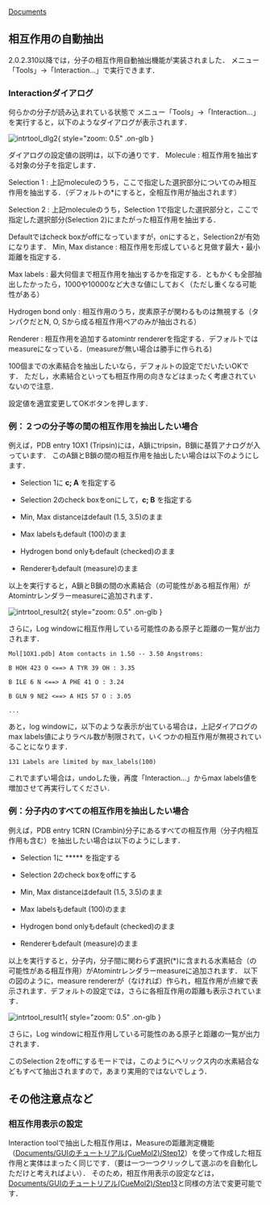 [Documents](../Documents)

## 相互作用の自動抽出
2.0.2.310以降では，分子の相互作用自動抽出機能が実装されました．
メニュー「Tools」→「Interaction...」で実行できます．

### Interactionダイアログ
何らかの分子が読み込まれている状態で
メニュー「Tools」→「Interaction...」を実行すると，以下のようなダイアログが表示されます．

![intrtool_dlg2](../assets/images/cuemol2/IntrTool/intrtool_dlg2.png){ style="zoom: 0.5" .on-glb }

ダイアログの設定値の説明は，以下の通りです．
Molecule
:   相互作用を抽出する対象の分子を指定します．

Selection 1
:   上記moleculeのうち，ここで指定した選択部分についてのみ相互作用を抽出する．（デフォルトの*にすると，全相互作用が抽出されます）

Selection 2
:   上記moleculeのうち，Selection 1で指定した選択部分と，ここで指定した選択部分(Selection 2)にまたがった相互作用を抽出する．

Defaultではcheck boxがoffになっていますが，onにすると，Selection2が有効になります．
Min, Max distance
:   相互作用を形成していると見做す最大・最小距離を指定する．

Max labels
:   最大何個まで相互作用を抽出するかを指定する．ともかくも全部抽出したかったら，1000や10000など大きな値にしておく（ただし重くなる可能性がある）

Hydrogen bond only
:   相互作用のうち，炭素原子が関わるものは無視する（タンパクだとN, O, Sから成る相互作用ペアのみが抽出される）

Renderer
:   相互作用を追加するatomintr rendererを指定する．デフォルトではmeasureになっている．(measureが無い場合は勝手に作られる)


100個までの水素結合を抽出したいなら，デフォルトの設定でだいたいOKです．
ただし，水素結合といっても相互作用の向きなどはまったく考慮されていないので注意．

設定値を適宜変更してOKボタンを押します．

### 例：２つの分子等の間の相互作用を抽出したい場合
例えば，PDB entry 1OX1 (Tripsin)には，A鎖にtripsin，B鎖に基質アナログが入っています．
このA鎖とB鎖の間の相互作用を抽出したい場合は以下のようにします．

-  Selection 1に **c; A** を指定する

-  Selection 2のcheck boxをonにして，**c; B** を指定する

-  Min, Max distanceはdefault (1.5, 3.5)のまま

-  Max labelsもdefault (100)のまま

-  Hydrogen bond onlyもdefault (checked)のまま

-  Rendererもdefault (measure)のまま

以上を実行すると，A鎖とB鎖の間の水素結合（の可能性がある相互作用）がAtomintrレンダラーmeasureに追加されます．


![intrtool_result2](../assets/images/cuemol2/IntrTool/intrtool_result2.png){ style="zoom: 0.5" .on-glb }


さらに，Log windowに相互作用している可能性のある原子と距離の一覧が出力されます．
```
Mol[1OX1.pdb] Atom contacts in 1.50 -- 3.50 Angstroms:
```
```
B HOH 423 O <==> A TYR 39 OH : 3.35
```
```
B ILE 6 N <==> A PHE 41 O : 3.24
```
```
B GLN 9 NE2 <==> A HIS 57 O : 3.05
```
```
...
```

あと，log windowに，以下のような表示が出ている場合は，上記ダイアログのmax labels値によりラベル数が制限されて，いくつかの相互作用が無視されていることになります．
```
131 Labels are limited by max_labels(100)
```

これでまずい場合は，undoした後，再度「Interaction...」からmax labels値を増加させて再実行してください．


### 例：分子内のすべての相互作用を抽出したい場合
例えば，PDB entry 1CRN (Crambin)分子にあるすべての相互作用（分子内相互作用も含む）を抽出したい場合は以下のようにします．

-  Selection 1に ***** を指定する

-  Selection 2のcheck boxをoffにする

-  Min, Max distanceはdefault (1.5, 3.5)のまま

-  Max labelsもdefault (100)のまま

-  Hydrogen bond onlyもdefault (checked)のまま

-  Rendererもdefault (measure)のまま

以上を実行すると，分子内，分子間に関わらず選択(*)に含まれる水素結合（の可能性がある相互作用）がAtomintrレンダラーmeasureに追加されます．
以下の図のように，measure rendererが（なければ）作られ，相互作用が点線で表示されます．デフォルトの設定では，さらに各相互作用の距離も表示されています．

![intrtool_result1](../assets/images/cuemol2/IntrTool/intrtool_result1.png){ style="zoom: 0.5" .on-glb }


さらに，Log windowに相互作用している可能性のある原子と距離の一覧が出力されます．

このSelection 2をoffにするモードでは，このようにヘリックス内の水素結合などもすべて抽出されますので，あまり実用的ではないでしょう．


## その他注意点など
### 相互作用表示の設定
Interaction toolで抽出した相互作用は，Measureの距離測定機能（[Documents/GUIのチュートリアル(CueMol2)/Step12](../Documents/GUIのチュートリアル(CueMol2)/Step12)）を使って作成した相互作用と実体はまったく同じです．（要は一つ一つクリックして選ぶのを自動化しただけと考えればよい）．
そのため，相互作用表示の設定などは，[Documents/GUIのチュートリアル(CueMol2)/Step13](../Documents/GUIのチュートリアル(CueMol2)/Step13)と同様の方法で変更可能です．
